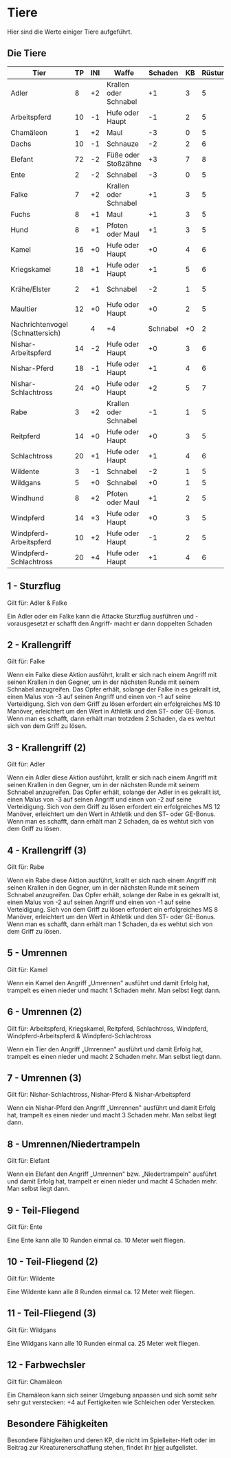 # Tiere

Hier sind die Werte einiger Tiere aufgeführt.

## Die Tiere

| Tier | TP | INI | Waffe | Schaden | KB | Rüstung | Besondere Fähigkeiten | Schatz | SG |
| - | - | - | - | - | - | - | - | - | - |
| Adler | 8 | +2 | Krallen oder Schnabel | +1 | 3 | 5 | Fliegend, Sturzflug (1), Krallengriff (3) | | 8 |
| Arbeitspferd | 10 | -1 | Hufe oder Haupt | -1 | 2 | 5 | Huftritt, Umrennen (6) | | 2 |
| Chamäleon | 1 | +2 | Maul | -3 | 0 | 5 | Farbwechsler (12) | | 2 |
| Dachs | 10 | -1 | Schnauze | -2 | 2 | 6 | | | 1 |
| Elefant | 72 | -2 | Füße oder Stoßzähne | +3 | 7 | 8 | Umrennen/Niedertrampeln (8) | | 6 |
| Ente | 2 | -2 | Schnabel | -3 | 0 | 5 | Teil-Fliegend (9) | | 1 |
| Falke | 7 | +2 | Krallen oder Schnabel | +1 | 3 | 5 | Fliegend, Sturzflug (1), Krallengriff (2) | | 6 |
| Fuchs | 8 | +1 | Maul | +1 | 3 | 5 | | | 1 |
| Hund | 8 | +1 | Pfoten oder Maul | +1 | 3 | 5 | | | 1 |
| Kamel | 16 | +0 | Hufe oder Haupt | +0 | 4 | 6 | Umrennen (5) | | 3 |
| Kriegskamel | 18 | +1 | Hufe oder Haupt | +1 | 5 | 6 | Umrennen (6) | | 3 |
| Krähe/Elster | 2 | +1 | Schnabel | -2 | 1 | 5 | Fliegend | 3x A (im Nest) | 1 |
| Maultier | 12 | +0 | Hufe oder Haupt | +0 | 2 | 5 | Huftritt | | 1 |
| Nachrichtenvogel (Schnattersich) | | 4 | +4 | Schnabel | +0 | 2 | 5 | Fliegend | 1 |
| Nishar-Arbeitspferd | 14 | -2 | Hufe oder Haupt | +0 | 3 | 6 | Huftritt, Umrennen (7) | | 3 |
| Nishar-Pferd | 18 | -1 | Hufe oder Haupt | +1 | 4 | 6 | Huftritt, Umrennen (7) | | 4 |
| Nishar-Schlachtross | 24 | +0 | Hufe oder Haupt | +2 | 5 | 7 | Huftritt, Umrennen (7) | | 5 |
| Rabe | 3 | +2 | Krallen oder Schnabel | -1 | 1 | 5 | Fliegend, Krallengriff (4) | A (im Nest) | 3 |
| Reitpferd | 14 | +0 | Hufe oder Haupt | +0 | 3 | 5 | Huftritt, Umrennen (6) | | 3 |
| Schlachtross | 20 | +1 | Hufe oder Haupt | +1 | 4 | 6 | Huftritt, Umrennen (6) | | 4 |
| Wildente | 3 | -1 | Schnabel | -2 | 1 | 5 | Teil-Fliegend (10) | | 1 |
| Wildgans | 5 | +0 | Schnabel | +0 | 1 | 5 | Teil-Fliegend (11) | | 1 |
| Windhund | 8 | +2 | Pfoten oder Maul | +1 | 2 | 5 | | | 1 |
| Windpferd | 14 | +3 | Hufe oder Haupt | +0 | 3 | 5 | Huftritt, Umrennen (6) | | 3 |
| Windpferd-Arbeitspferd | 10 | +2 | Hufe oder Haupt | -1 | 2 | 5 | Huftritt, Umrennen (6) | | 2 |
| Windpferd-Schlachtross | 20 | +4 | Hufe oder Haupt | +1 | 4 | 6 | Huftritt, Umrennen (6) | | 4 |

## 1 - Sturzflug

Gilt für: Adler & Falke

Ein Adler oder ein Falke kann die Attacke Sturzflug ausführen und -vorausgesetzt er schafft den Angriff- macht er dann doppelten Schaden

## 2 - Krallengriff

Gilt für: Falke

Wenn ein Falke diese Aktion ausführt, krallt er sich nach einem Angriff mit seinen Krallen in den Gegner, um in der nächsten Runde mit seinem Schnabel anzugreifen. Das Opfer erhält, solange der Falke in es gekrallt ist, einen Malus von -3 auf seinen Angriff und einen von -1 auf seine Verteidigung. Sich von dem Griff zu lösen erfordert ein erfolgreiches MS 10 Manöver, erleichtert um den Wert in Athletik und den ST- oder GE-Bonus. Wenn man es schafft, dann erhält man trotzdem 2 Schaden, da es wehtut sich von dem Griff zu lösen.

## 3 - Krallengriff (2)

Gilt für: Adler

Wenn ein Adler diese Aktion ausführt, krallt er sich nach einem Angriff mit seinen Krallen in den Gegner, um in der nächsten Runde mit seinem Schnabel anzugreifen. Das Opfer erhält, solange der Adler in es gekrallt ist, einen Malus von -3 auf seinen Angriff und einen von -2 auf seine Verteidigung. Sich von dem Griff zu lösen erfordert ein erfolgreiches MS 12 Manöver, erleichtert um den Wert in Athletik und den ST- oder GE-Bonus. Wenn man es schafft, dann erhält man 2 Schaden, da es wehtut sich von dem Griff zu lösen.

## 4 - Krallengriff (3)

Gilt für: Rabe

Wenn ein Rabe diese Aktion ausführt, krallt er sich nach einem Angriff mit seinen Krallen in den Gegner, um in der nächsten Runde mit seinem Schnabel anzugreifen. Das Opfer erhält, solange der Rabe in es gekrallt ist, einen Malus von -2 auf seinen Angriff und einen von -1 auf seine Verteidigung. Sich von dem Griff zu lösen erfordert ein erfolgreiches MS 8 Manöver, erleichtert um den Wert in Athletik und den ST- oder GE-Bonus. Wenn man es schafft, dann erhält man 1 Schaden, da es wehtut sich von dem Griff zu lösen.

## 5 - Umrennen

Gilt für: Kamel

Wenn ein Kamel den Angriff „Umrennen" ausführt und damit Erfolg hat, trampelt es einen nieder und macht 1 Schaden mehr. Man selbst liegt dann.

## 6 - Umrennen (2)

Gilt für: Arbeitspferd, Kriegskamel, Reitpferd, Schlachtross, Windpferd, Windpferd-Arbeitspferd & Windpferd-Schlachtross

Wenn ein Tier den Angriff „Umrennen" ausführt und damit Erfolg hat, trampelt es einen nieder und macht 2 Schaden mehr. Man selbst liegt dann.

## 7 - Umrennen (3)

Gilt für: Nishar-Schlachtross, Nishar-Pferd & Nishar-Arbeitspferd

Wenn ein Nishar-Pferd den Angriff „Umrennen" ausführt und damit Erfolg hat, trampelt es einen nieder und macht 3 Schaden mehr. Man selbst liegt dann.

## 8 - Umrennen/Niedertrampeln

Gilt für: Elefant

Wenn ein Elefant den Angriff „Umrennen" bzw. „Niedertrampeln" ausführt und damit Erfolg hat, trampelt er einen nieder und macht 4 Schaden mehr. Man selbst liegt dann.

## 9 - Teil-Fliegend

Gilt für: Ente

Eine Ente kann alle 10 Runden einmal ca. 10 Meter weit fliegen.

## 10 - Teil-Fliegend (2)

Gilt für: Wildente

Eine Wildente kann alle 8 Runden einmal ca. 12 Meter weit fliegen.

## 11 - Teil-Fliegend (3)

Gilt für: Wildgans

Eine Wildgans kann alle 10 Runden einmal ca. 25 Meter weit fliegen.

## 12 - Farbwechsler

Gilt für: Chamäleon

Ein Chamäleon kann sich seiner Umgebung anpassen und sich somit sehr sehr gut verstecken: +4 auf Fertigkeiten wie Schleichen oder Verstecken.

## Besondere Fähigkeiten 

Besondere Fähigkeiten und deren KP, die nicht im Spielleiter-Heft oder im Beitrag zur Kreaturenerschaffung stehen, findet ihr [hier](../anderes/kreaturenerschaffung.md) aufgelistet.

